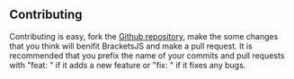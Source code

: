 ## Contributing
Contributing is easy, fork the [Github repository](https://github.com/BracketsJS/BracketsJS), make the some changes that you think will benifit BracketsJS and make a pull request. It is recommended that you prefix the name of your commits and pull requests with "feat: " if it adds a new feature or "fix: " if it fixes any bugs.
